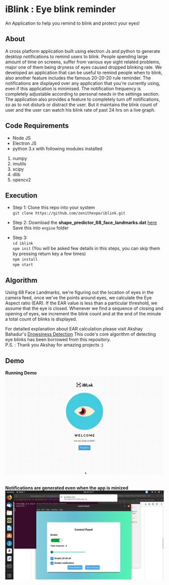 # iBlink : Eye blink reminder
An Application to help you remind to blink and protect your eyes!

## About
A cross platform application built using electron Js and python to generate desktop notifications to remind users to blink.
People spending large amount of time on screens, suffer from various eye sight related problems, major one of them being dryness of eyes caused dropped blinking rate.
We developed an application that can be useful to remind people when to blink, also another feature includes the famous 20-20-20 rule reminder.
The notifications are displayed over any application that you're currently using, even if this application is minimised. The notification frequency is completely adjustable according to personal needs in the settings section.
<br/>
The application also provides a feature to completely turn off notifications, so as to not disturb or distract the user. But it maintains the blink count of user and the user can watch his blink rate of past 24 hrs on a live graph.


## Code Requirements
* Node JS
* Electron JS
* python 3.x with following modules installed

1. numpy
2. imutils
3. scipy
4. dlib
5. opencv2

## Execution

* Step 1:
Clone this repo into your system <br/>
` git clone https://github.com/zenithexpo/iblink.git ` <br/>

* Step 2:
Download the **shape_predictor_68_face_landmarks.dat**
[here](https://github.com/akshaybahadur21/Drowsiness_Detection/raw/master/shape_predictor_68_face_landmarks.dat)
<br/> Save this into `engine` folder

* Step 3:<br/>
`cd iblink`<br/>
`npm init` (You will be asked few details in this steps, you can skip them by pressing return key a few times) <br/>
`npm install`<br/>
`npm start`<br/>


## Algorithm

Using 68 Face Landmarks, we're figuring out the location of eyes in the camera feed, once we've the points around eyes, we calculate the Eye Aspect ratio (EAR).
If the EAR value is less than a particular threshold, we assume that the eye is closed. Whenever we find a sequence of closing and opening of eyes, we increment the blink count and at the end of the minute
a total count of blinks is displayed.

For detailed explanation about EAR calculation please visit Akshay Bahadur's [Drowsiness Detection](https://github.com/akshaybahadur21/Drowsiness_Detection)
This code's core algorithm of detecting eye blinks has been borrowed from this repository. 
<br/>
P.S. : Thank you Akshay for amazing projects :)


## Demo

**Running Demo**<br/>
![alt_text](https://github.com/zenithexpo/iblink/blob/master/samples/demo1a.gif)
<br/><br/>

**Notifications are generated even when the app is minized**<br/>
![alt](https://github.com/zenithexpo/iblink/blob/master/samples/notification.png)
